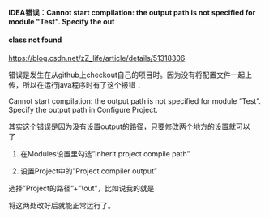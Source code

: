#### IDEA错误：Cannot start compilation: the output path is not specified for module "Test". Specify the out  
#### class not found

https://blog.csdn.net/zZ_life/article/details/51318306



错误是发生在从github上checkout自己的项目时。因为没有将配置文件一起上传，所以在运行java程序时有了这个报错：

Cannot start compilation: the output path is not specified for module “Test”. Specify the output path in Configure Project.

其实这个错误是因为没有设置output的路径，只要修改两个地方的设置就可以了：
1. 在Modules设置里勾选”Inherit project compile path”

2. 设置Project中的”Project compiler output”

选择”Project的路径”+”\out”，比如说我的就是


将这两处改好后就能正常运行了。





